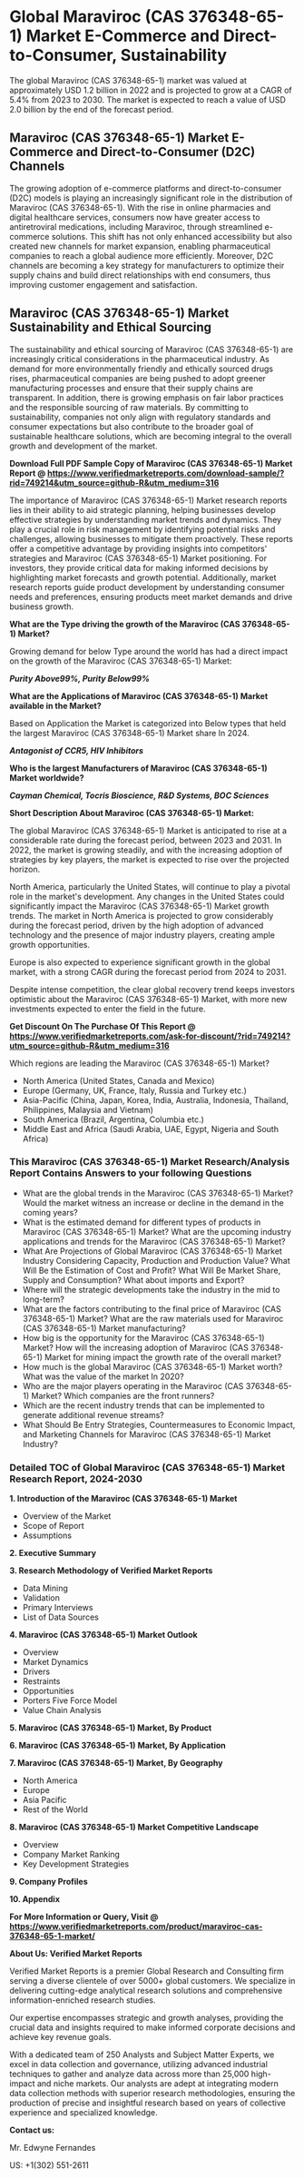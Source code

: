 <h1>Global Maraviroc (CAS 376348-65-1) Market E-Commerce and Direct-to-Consumer, Sustainability</h1><p class=""><p>The global Maraviroc (CAS 376348-65-1) market was valued at approximately USD 1.2 billion in 2022 and is projected to grow at a CAGR of 5.4% from 2023 to 2030. The market is expected to reach a value of USD 2.0 billion by the end of the forecast period.</p><h2>Maraviroc (CAS 376348-65-1) Market E-Commerce and Direct-to-Consumer (D2C) Channels</h2><p>The growing adoption of e-commerce platforms and direct-to-consumer (D2C) models is playing an increasingly significant role in the distribution of Maraviroc (CAS 376348-65-1). With the rise in online pharmacies and digital healthcare services, consumers now have greater access to antiretroviral medications, including Maraviroc, through streamlined e-commerce solutions. This shift has not only enhanced accessibility but also created new channels for market expansion, enabling pharmaceutical companies to reach a global audience more efficiently. Moreover, D2C channels are becoming a key strategy for manufacturers to optimize their supply chains and build direct relationships with end consumers, thus improving customer engagement and satisfaction.</p><h2>Maraviroc (CAS 376348-65-1) Market Sustainability and Ethical Sourcing</h2><p>The sustainability and ethical sourcing of Maraviroc (CAS 376348-65-1) are increasingly critical considerations in the pharmaceutical industry. As demand for more environmentally friendly and ethically sourced drugs rises, pharmaceutical companies are being pushed to adopt greener manufacturing processes and ensure that their supply chains are transparent. In addition, there is growing emphasis on fair labor practices and the responsible sourcing of raw materials. By committing to sustainability, companies not only align with regulatory standards and consumer expectations but also contribute to the broader goal of sustainable healthcare solutions, which are becoming integral to the overall growth and development of the market.</p></p><p class=""><strong>Download Full PDF Sample Copy of Maraviroc (CAS 376348-65-1) Market Report @ <a href="https://www.verifiedmarketreports.com/download-sample/?rid=749214&utm_source=github-R&utm_medium=316" target="_blank">https://www.verifiedmarketreports.com/download-sample/?rid=749214&utm_source=github-R&utm_medium=316</a></strong></p><p>The importance of&nbsp;Maraviroc (CAS 376348-65-1) Market research reports lies in their ability to aid strategic planning, helping businesses develop effective strategies by understanding market trends and dynamics. They play a crucial role in risk management by identifying potential risks and challenges, allowing businesses to mitigate them proactively. These reports offer a competitive advantage by providing insights into competitors' strategies and Maraviroc (CAS 376348-65-1) Market positioning. For investors, they provide critical data for making informed decisions by highlighting market forecasts and growth potential. Additionally, market research reports guide product development by understanding consumer needs and preferences, ensuring products meet market demands and drive business growth.</p><p><strong>What are the&nbsp;Type driving the growth of the Maraviroc (CAS 376348-65-1) Market?</strong></p><p id="" class="">Growing demand for below Type around the world has had a direct impact on the growth of the Maraviroc (CAS 376348-65-1) Market:</p><p class=""><em><strong>Purity Above99%, Purity Below99%</strong></em></p><p class=""><strong>What are the&nbsp;Applications&nbsp;of Maraviroc (CAS 376348-65-1) Market available in the Market?</strong></p><p id="" class="">Based on Application the Market is categorized into Below types that held the largest Maraviroc (CAS 376348-65-1) Market share In 2024.</p><p class=""><em><strong>Antagonist of CCR5, HIV Inhibitors</strong></em></p><p class=""><strong>Who is the largest Manufacturers of Maraviroc (CAS 376348-65-1) Market worldwide?</strong></p><p><em><strong>Cayman Chemical, Tocris Bioscience, R&D Systems, BOC Sciences</strong></em></p><p id="" class=""><strong>Short Description About Maraviroc (CAS 376348-65-1) Market:</strong></p><p>The global Maraviroc (CAS 376348-65-1) Market is anticipated to rise at a considerable rate during the forecast period, between 2023 and 2031. In 2022, the market is growing steadily, and with the increasing adoption of strategies by key players, the market is expected to rise over the projected horizon.</p><p>North America, particularly the United States, will continue to play a pivotal role in the market's development. Any changes in the United States could significantly impact the Maraviroc (CAS 376348-65-1) Market growth trends. The market in North America is projected to grow considerably during the forecast period, driven by the high adoption of advanced technology and the presence of major industry players, creating ample growth opportunities.</p><p>Europe is also expected to experience significant growth in the global market, with a strong CAGR during the forecast period from 2024 to 2031.</p><p>Despite intense competition, the clear global recovery trend keeps investors optimistic about the Maraviroc (CAS 376348-65-1) Market, with more new investments expected to enter the field in the future.</p><p id="" class=""><strong>Get Discount On The Purchase Of This Report @ <a href="https://www.verifiedmarketreports.com/ask-for-discount/?rid=749214?utm_source=github-R&utm_medium=316" target="_blank">https://www.verifiedmarketreports.com/ask-for-discount/?rid=749214?utm_source=github-R&utm_medium=316</a></strong></p><p class="">Which regions are leading the Maraviroc (CAS 376348-65-1) Market?</p><ul><li>North America (United States, Canada and Mexico)</li><li>Europe (Germany, UK, France, Italy, Russia and Turkey etc.)</li><li>Asia-Pacific (China, Japan, Korea, India, Australia, Indonesia, Thailand, Philippines, Malaysia and Vietnam)</li><li>South America (Brazil, Argentina, Columbia etc.)</li><li>Middle East and Africa (Saudi Arabia, UAE, Egypt, Nigeria and South Africa)</li></ul><h3 id="" class="">This Maraviroc (CAS 376348-65-1) Market Research/Analysis Report Contains Answers to your following Questions</h3><ul><li>What are the global trends in the Maraviroc (CAS 376348-65-1) Market? Would the market witness an increase or decline in the demand in the coming years?</li><li>What is the estimated demand for different types of products in Maraviroc (CAS 376348-65-1) Market? What are the upcoming industry applications and trends for the Maraviroc (CAS 376348-65-1) Market?</li><li>What Are Projections of Global Maraviroc (CAS 376348-65-1) Market Industry Considering Capacity, Production and Production Value? What Will Be the Estimation of Cost and Profit? What Will Be Market Share, Supply and Consumption? What about imports and Export?</li><li>Where will the strategic developments take the industry in the mid to long-term?</li><li>What are the factors contributing to the final price of Maraviroc (CAS 376348-65-1) Market? What are the raw materials used for Maraviroc (CAS 376348-65-1) Market manufacturing?</li><li>How big is the opportunity for the Maraviroc (CAS 376348-65-1) Market? How will the increasing adoption of Maraviroc (CAS 376348-65-1) Market for mining impact the growth rate of the overall market?</li><li>How much is the global Maraviroc (CAS 376348-65-1) Market worth? What was the value of the market In 2020?</li><li>Who are the major players operating in the Maraviroc (CAS 376348-65-1) Market? Which companies are the front runners?</li><li>Which are the recent industry trends that can be implemented to generate additional revenue streams?</li><li>What Should Be Entry Strategies, Countermeasures to Economic Impact, and Marketing Channels for Maraviroc (CAS 376348-65-1) Market Industry?</li></ul><h3 id="" class="">Detailed TOC of Global Maraviroc (CAS 376348-65-1) Market Research Report, 2024-2030</h3><p id="" class=""><strong>1. Introduction of the Maraviroc (CAS 376348-65-1) Market</strong></p><ul><li>Overview of the Market</li><li>Scope of Report</li><li>Assumptions</li></ul><p id="" class=""><strong>2. Executive Summary</strong></p><p id="" class=""><strong>3. Research Methodology of Verified Market Reports</strong></p><ul><li>Data Mining</li><li>Validation</li><li>Primary Interviews</li><li>List of Data Sources</li></ul><p id="" class=""><strong>4. Maraviroc (CAS 376348-65-1) Market Outlook</strong></p><ul><li>Overview</li><li>Market Dynamics</li><li>Drivers</li><li>Restraints</li><li>Opportunities</li><li>Porters Five Force Model</li><li>Value Chain Analysis</li></ul><p id="" class=""><strong>5. Maraviroc (CAS 376348-65-1) Market, By Product</strong></p><p id="" class=""><strong>6. Maraviroc (CAS 376348-65-1) Market, By Application</strong></p><p id="" class=""><strong>7. Maraviroc (CAS 376348-65-1) Market, By Geography</strong></p><ul><li>North America</li><li>Europe</li><li>Asia Pacific</li><li>Rest of the World</li></ul><p id="" class=""><strong>8. Maraviroc (CAS 376348-65-1) Market Competitive Landscape</strong></p><ul><li>Overview</li><li>Company Market Ranking</li><li>Key Development Strategies</li></ul><p id="" class=""><strong>9. Company Profiles</strong></p><p id="" class=""><strong>10. Appendix</strong></p><p id="" class=""><strong>For More Information or Query, Visit @ <a href="https://www.verifiedmarketreports.com/product/maraviroc-cas-376348-65-1-market/" target="_blank">https://www.verifiedmarketreports.com/product/maraviroc-cas-376348-65-1-market/</a></strong></p><p id="" class=""><strong>About Us: Verified Market Reports</strong></p><p id="" class="">Verified Market Reports is a premier Global Research and Consulting firm serving a diverse clientele of over 5000+ global customers. We specialize in delivering cutting-edge analytical research solutions and comprehensive information-enriched research studies.</p><p id="" class="">Our expertise encompasses strategic and growth analyses, providing the crucial data and insights required to make informed corporate decisions and achieve key revenue goals.</p><p id="" class="">With a dedicated team of 250 Analysts and Subject Matter Experts, we excel in data collection and governance, utilizing advanced industrial techniques to gather and analyze data across more than 25,000 high-impact and niche markets. Our analysts are adept at integrating modern data collection methods with superior research methodologies, ensuring the production of precise and insightful research based on years of collective experience and specialized knowledge.</p><p id="" class=""><strong>Contact us:</strong></p><p id="" class="">Mr. Edwyne Fernandes</p><p id="" class="">US: +1(302) 551-2611</p>